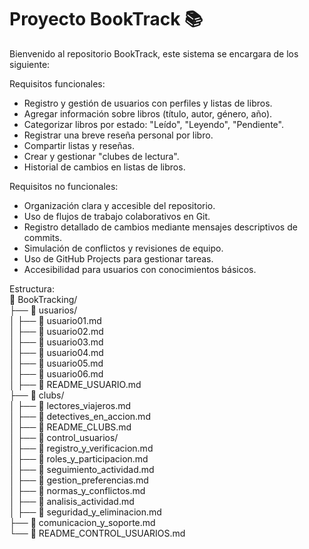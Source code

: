 
# Proyecto BookTrack 📚

Bienvenido al repositorio BookTrack, este sistema se encargara de los siguiente:

Requisitos funcionales:
- Registro y gestión de usuarios con perfiles y listas de libros.
- Agregar información sobre libros (título, autor, género, año).
- Categorizar libros por estado: "Leído", "Leyendo", "Pendiente".
- Registrar una breve reseña personal por libro.
- Compartir listas y reseñas.
- Crear y gestionar "clubes de lectura".
- Historial de cambios en listas de libros.

Requisitos no funcionales:
- Organización clara y accesible del repositorio.
- Uso de flujos de trabajo colaborativos en Git.
- Registro detallado de cambios mediante mensajes descriptivos de commits.
- Simulación de conflictos y revisiones de equipo.
- Uso de GitHub Projects para gestionar tareas.
- Accesibilidad para usuarios con conocimientos básicos.

Estructura:<br>
📁 BookTracking/<br>
├── 📁 usuarios/<br>
│   ├── 📄 usuario01.md<br>
│   ├── 📄 usuario02.md<br>
│   ├── 📄 usuario03.md<br>
│   ├── 📄 usuario04.md<br>
│   ├── 📄 usuario05.md<br>
│   ├── 📄 usuario06.md<br>
│   ├── 📄 README_USUARIO.md<br>
├── 📁 clubs/<br>
│   ├── 📄 lectores_viajeros.md<br>
│   ├── 📄 detectives_en_accion.md<br>
│   ├── 📄 README_CLUBS.md<br>
│   ├── 📁 control_usuarios/<br>
│   ├── 📄 registro_y_verificacion.md<br>
│   ├── 📄 roles_y_participacion.md<br>
│   ├── 📄 seguimiento_actividad.md<br>
│   ├── 📄 gestion_preferencias.md<br>
│   ├── 📄 normas_y_conflictos.md<br>
│   ├── 📄 analisis_actividad.md<br>
│   ├── 📄 seguridad_y_eliminacion.md<br>
    ├── 📄 comunicacion_y_soporte.md<br>
    └── 📄 README_CONTROL_USUARIOS.md<br>
